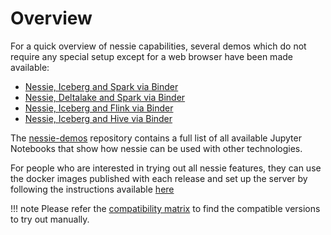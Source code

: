 # Overview

For a quick overview of nessie capabilities, several demos which do not require
any special setup except for a web browser have been made available:

* [Nessie, Iceberg and Spark via Binder](https://mybinder.org/v2/gh/projectnessie/nessie-demos/main?filepath=notebooks/nessie-iceberg-demo-nba.ipynb)
* [Nessie, Deltalake and Spark via Binder](https://mybinder.org/v2/gh/projectnessie/nessie-demos/main?filepath=notebooks/nessie-delta-demo-nba.ipynb)
* [Nessie, Iceberg and Flink via Binder](https://mybinder.org/v2/gh/projectnessie/nessie-demos/main?filepath=notebooks/nessie-iceberg-flink-demo-nba.ipynb)
* [Nessie, Iceberg and Hive via Binder](https://mybinder.org/v2/gh/projectnessie/nessie-demos/main?filepath=notebooks/nessie-iceberg-hive-demo-nba.ipynb)

The [nessie-demos](https://github.com/projectnessie/nessie-demos) repository contains a full list of all available Jupyter Notebooks that show how nessie can be used with other technologies.

For people who are interested in trying out all nessie features, they can use
the docker images published with each release and set up the server by following
the instructions available [here](docker.md)

!!! note
Please refer the [compatibility matrix](https://github.com/projectnessie/nessie/blob/main/README.md#compatibility) to find the compatible versions to try out manually.
